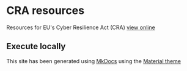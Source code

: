 # CRA resources
Resources for EU's  Cyber Resilience Act (CRA) [view online](https://excid-io.github.io/cra)

## Execute locally
This site has been generated using [MkDocs](https://www.mkdocs.org) using the [Material theme](https://squidfunk.github.io/mkdocs-material/)

